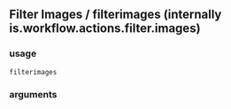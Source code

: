 
## Filter Images / filterimages (internally is.workflow.actions.filter.images)

### usage
`filterimages `

### arguments

